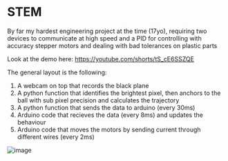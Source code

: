 # STEM

By far my hardest engineering project at the time (17yo), requiring two devices to communicate at high speed and a PID for controlling with accuracy stepper motors and dealing with bad tolerances on plastic parts 

Look at the demo here: https://youtube.com/shorts/tS_cE6SSZQE

The general layout is the following: 
1) A webcam on top that records the black plane 
2) A python function that identifies the brightest pixel, then anchors to the ball with sub pixel precision and calculates the trajectory
3) A python function that sends the data to arduino (every 30ms)
4) Arduino code that recieves the data (every 8ms) and updates the behaviour
5) Arduino code that moves the motors by sending current through different wires (every 2ms)

![image](https://github.com/LucaM185/STEM/assets/66442521/fd708ec7-fa58-4be6-933b-71ca819a12b4)
